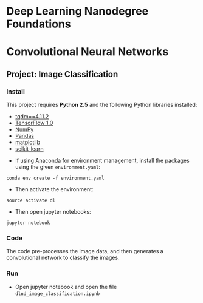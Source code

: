 # Deep Learning Nanodegree Foundations
# Convolutional Neural Networks
## Project: Image Classification


### Install

This project requires **Python 2.5** and the following Python libraries installed:

- [tqdm==4.11.2](https://pypi.python.org/pypi/tqdm)
- [TensorFlow 1.0](https://www.tensorflow.org/install/migration)
- [NumPy](http://www.numpy.org/)
- [Pandas](http://pandas.pydata.org)
- [matplotlib](http://matplotlib.org/)
- [scikit-learn](http://scikit-learn.org/stable/)

* If using Anaconda for environment management, install the packages using the given `environment.yaml`:

```conda env create -f environment.yaml```

* Then activate the environment:

```source activate dl```

* Then open jupyter notebooks:

```jupyter notebook```

### Code
The code pre-processes the image data, and then generates a convolutional network to classify the images.

### Run
* Open jupyter notebook and open the file `dlnd_image_classification.ipynb`